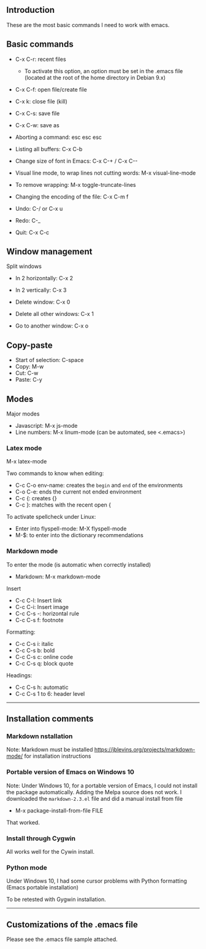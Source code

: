 ## Introduction

These are the most basic commands I need to work with emacs.

## Basic commands

  * C-x C-r: recent files
	* To activate this option, an option must be set in the .emacs file (located at the root of the home directory in Debian 9.x)
  * C-x C-f: open file/create file
  * C-x k: close file (kill)
  * C-x C-s: save file
  * C-x C-w: save as

  * Aborting a command: esc esc esc
  * Listing all buffers: C-x C-b
  * Change size of font in Emacs: C-x C-+ / C-x C--
  
  * Visual line mode, to wrap lines not cutting words: M-x visual-line-mode
  * To remove wrapping: M-x toggle-truncate-lines
  
  * Changing the encoding of the file: C-x C-m f
  
  * Undo: C-/ or C-x u
  * Redo: C-_

  * Quit: C-x C-c

## Window management

Split windows

  * In 2 horizontally: C-x 2
  * In 2 vertically: C-x 3

  * Delete window: C-x 0
  * Delete all other windows: C-x 1

  * Go to another window: C-x o

## Copy-paste

  * Start of selection: C-space
  * Copy: M-w
  * Cut: C-w
  * Paste: C-y

## Modes

Major modes

  * Javascript: M-x js-mode
  * Line numbers: M-x linum-mode (can be automated, see <.emacs>)

### Latex mode

M-x latex-mode

Two commands to know when editing:

  * C-c C-o env-name: creates the `begin` and `end` of the environments
  * C-o C-e: ends the current not ended environment
  * C-c {: creates {}
  * C-c }: matches with the recent open {

To activate spellcheck under Linux:

  * Enter into flyspell-mode: M-X flyspell-mode
  * M-$: to enter into the dictionary recommendations

### Markdown mode

To enter the mode (is automatic when correctly installed)

  * Markdown: M-x markdown-mode
  
Insert

  * C-c C-l: Insert link
  * C-c C-i: Insert image
  * C-c C-s -: horizontal rule
  * C-c C-s f: footnote

Formatting:

  * C-c C-s i: italic
  * C-c C-s b: bold
  * C-c C-s c: online code
  * C-c C-s q: block quote
  
Headings:

  * C-c C-s h: automatic
  * C-c C-s 1 to 6: header level

-------------------------------------------------------------------------------

## Installation comments

### Markdown nstallation

Note: Markdown must be installed
https://jblevins.org/projects/markdown-mode/ for installation instructions

### Portable version of Emacs on Windows 10

Note: Under Windows 10, for a portable version of Emacs, I could not install the package automatically. Adding the Melpa source does not work. I downloaded the `markdown-2.3.el` file and did a manual install from file

  * M-x package-install-from-file FILE
  
That worked.

### Install through Cygwin

All works well for the Cywin install.

### Python mode

Under Windows 10, I had some cursor problems with Python formatting (Emacs portable installation)

To be retested with Gygwin installation.

-------------------------------------------------------------------------------

## Customizations of the .emacs file

Please see the .emacs file sample attached.




